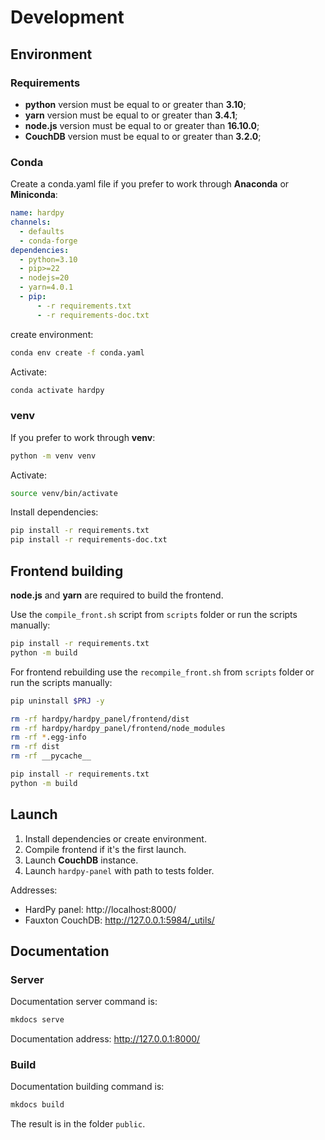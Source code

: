 # Development

## Environment

### Requirements

* **python** version must be equal to or greater than  **3.10**;
* **yarn** version must be equal to or greater than **3.4.1**;
* **node.js** version must be equal to or greater than **16.10.0**;
* **CouchDB** version must be equal to or greater than **3.2.0**;

### Conda

Create a conda.yaml file if you prefer to work through **Anaconda** or **Miniconda**:

```yaml
name: hardpy
channels:
  - defaults
  - conda-forge
dependencies:
  - python=3.10
  - pip>=22
  - nodejs=20
  - yarn=4.0.1
  - pip:
      - -r requirements.txt
      - -r requirements-doc.txt
```

create environment:

```bash
conda env create -f conda.yaml
```

Activate:

```bash
conda activate hardpy
```

### venv

If you prefer to work through **venv**:

```bash
python -m venv venv
```

Activate:

```bash
source venv/bin/activate
```

Install dependencies:

```bash
pip install -r requirements.txt
pip install -r requirements-doc.txt
```

## Frontend building

**node.js** and **yarn** are required to build the frontend.

Use the `compile_front.sh` script from `scripts` folder
or run the scripts manually:

```bash
pip install -r requirements.txt
python -m build
```

For frontend rebuilding use the `recompile_front.sh` from `scripts` folder
or run the scripts manually:

```bash
pip uninstall $PRJ -y

rm -rf hardpy/hardpy_panel/frontend/dist
rm -rf hardpy/hardpy_panel/frontend/node_modules
rm -rf *.egg-info
rm -rf dist
rm -rf __pycache__

pip install -r requirements.txt
python -m build
```

## Launch

1. Install dependencies or create environment.
2. Compile frontend if it's the first launch.
3. Launch **CouchDB** instance.
4. Launch `hardpy-panel` with path to tests folder.

Addresses:

- HardPy panel: http://localhost:8000/
- Fauxton CouchDB: http://127.0.0.1:5984/_utils/

## Documentation

### Server

Documentation server command is:

```bash
mkdocs serve
```

Documentation address: http://127.0.0.1:8000/

### Build

Documentation building command is:

```bash
mkdocs build
```

The result is in the folder `public`.
